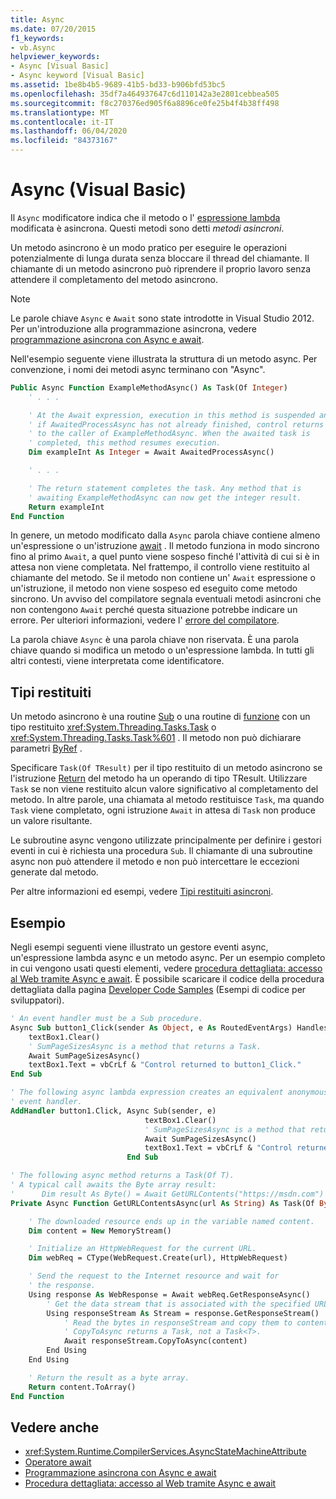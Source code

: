```yaml
---
title: Async
ms.date: 07/20/2015
f1_keywords:
- vb.Async
helpviewer_keywords:
- Async [Visual Basic]
- Async keyword [Visual Basic]
ms.assetid: 1be8b4b5-9689-41b5-bd33-b906bfd53bc5
ms.openlocfilehash: 35df7a464937647c6d110142a3e2801cebbea505
ms.sourcegitcommit: f8c270376ed905f6a8896ce0fe25b4f4b38ff498
ms.translationtype: MT
ms.contentlocale: it-IT
ms.lasthandoff: 06/04/2020
ms.locfileid: "84373167"
---
```

# <a name="async-visual-basic"></a>Async (Visual Basic)

Il `Async` modificatore indica che il metodo o l' [espressione lambda](../../programming-guide/language-features/procedures/lambda-expressions.md) modificata è asincrona. Questi metodi sono detti *metodi asincroni*.

Un metodo asincrono è un modo pratico per eseguire le operazioni potenzialmente di lunga durata senza bloccare il thread del chiamante. Il chiamante di un metodo asincrono può riprendere il proprio lavoro senza attendere il completamento del metodo asincrono.

> [!NOTE]
> Le parole chiave `Async` e `Await` sono state introdotte in Visual Studio 2012. Per un'introduzione alla programmazione asincrona, vedere [programmazione asincrona con Async e await](../../programming-guide/concepts/async/index.md).

Nell'esempio seguente viene illustrata la struttura di un metodo async. Per convenzione, i nomi dei metodi async terminano con "Async".

```vb
Public Async Function ExampleMethodAsync() As Task(Of Integer)
    ' . . .

    ' At the Await expression, execution in this method is suspended and,
    ' if AwaitedProcessAsync has not already finished, control returns
    ' to the caller of ExampleMethodAsync. When the awaited task is
    ' completed, this method resumes execution.
    Dim exampleInt As Integer = Await AwaitedProcessAsync()

    ' . . .

    ' The return statement completes the task. Any method that is
    ' awaiting ExampleMethodAsync can now get the integer result.
    Return exampleInt
End Function
```

In genere, un metodo modificato dalla `Async` parola chiave contiene almeno un'espressione o un'istruzione [await](async.md) . Il metodo funziona in modo sincrono fino al primo `Await`, a quel punto viene sospeso finché l'attività di cui si è in attesa non viene completata. Nel frattempo, il controllo viene restituito al chiamante del metodo. Se il metodo non contiene un' `Await` espressione o un'istruzione, il metodo non viene sospeso ed eseguito come metodo sincrono. Un avviso del compilatore segnala eventuali metodi asincroni che non contengono `Await` perché questa situazione potrebbe indicare un errore. Per ulteriori informazioni, vedere l' [errore del compilatore](../error-messages/bc42358.md).

La parola chiave `Async` è una parola chiave non riservata. È una parola chiave quando si modifica un metodo o un'espressione lambda. In tutti gli altri contesti, viene interpretata come identificatore.

## <a name="return-types"></a>Tipi restituiti

Un metodo asincrono è una routine [Sub](../../programming-guide/language-features/procedures/sub-procedures.md) o una routine di [funzione](../../programming-guide/language-features/procedures/function-procedures.md) con un tipo restituito <xref:System.Threading.Tasks.Task> o <xref:System.Threading.Tasks.Task%601> . Il metodo non può dichiarare parametri [ByRef](byref.md) .

Specificare `Task(Of TResult)` per il tipo restituito di un metodo asincrono se l'istruzione [Return](../statements/return-statement.md) del metodo ha un operando di tipo TResult. Utilizzare `Task` se non viene restituito alcun valore significativo al completamento del metodo. In altre parole, una chiamata al metodo restituisce `Task`, ma quando `Task` viene completato, ogni istruzione `Await` in attesa di `Task` non produce un valore risultante.

Le subroutine async vengono utilizzate principalmente per definire i gestori eventi in cui è richiesta una procedura `Sub`. Il chiamante di una subroutine async non può attendere il metodo e non può intercettare le eccezioni generate dal metodo.

Per altre informazioni ed esempi, vedere [Tipi restituiti asincroni](../../programming-guide/concepts/async/async-return-types.md).

## <a name="example"></a>Esempio

Negli esempi seguenti viene illustrato un gestore eventi async, un'espressione lambda async e un metodo async. Per un esempio completo in cui vengono usati questi elementi, vedere [procedura dettagliata: accesso al Web tramite Async e await](../../programming-guide/concepts/async/walkthrough-accessing-the-web-by-using-async-and-await.md). È possibile scaricare il codice della procedura dettagliata dalla pagina [Developer Code Samples](https://code.msdn.microsoft.com/Async-Sample-Accessing-the-9c10497f) (Esempi di codice per sviluppatori).

```vb
' An event handler must be a Sub procedure.
Async Sub button1_Click(sender As Object, e As RoutedEventArgs) Handles button1.Click
    textBox1.Clear()
    ' SumPageSizesAsync is a method that returns a Task.
    Await SumPageSizesAsync()
    textBox1.Text = vbCrLf & "Control returned to button1_Click."
End Sub

' The following async lambda expression creates an equivalent anonymous
' event handler.
AddHandler button1.Click, Async Sub(sender, e)
                              textBox1.Clear()
                              ' SumPageSizesAsync is a method that returns a Task.
                              Await SumPageSizesAsync()
                              textBox1.Text = vbCrLf & "Control returned to button1_Click."
                          End Sub

' The following async method returns a Task(Of T).
' A typical call awaits the Byte array result:
'      Dim result As Byte() = Await GetURLContents("https://msdn.com")
Private Async Function GetURLContentsAsync(url As String) As Task(Of Byte())

    ' The downloaded resource ends up in the variable named content.
    Dim content = New MemoryStream()

    ' Initialize an HttpWebRequest for the current URL.
    Dim webReq = CType(WebRequest.Create(url), HttpWebRequest)

    ' Send the request to the Internet resource and wait for
    ' the response.
    Using response As WebResponse = Await webReq.GetResponseAsync()
        ' Get the data stream that is associated with the specified URL.
        Using responseStream As Stream = response.GetResponseStream()
            ' Read the bytes in responseStream and copy them to content.
            ' CopyToAsync returns a Task, not a Task<T>.
            Await responseStream.CopyToAsync(content)
        End Using
    End Using

    ' Return the result as a byte array.
    Return content.ToArray()
End Function
```

## <a name="see-also"></a>Vedere anche

- <xref:System.Runtime.CompilerServices.AsyncStateMachineAttribute>
- [Operatore await](../operators/await-operator.md)
- [Programmazione asincrona con Async e await](../../programming-guide/concepts/async/index.md)
- [Procedura dettagliata: accesso al Web tramite Async e await](../../programming-guide/concepts/async/walkthrough-accessing-the-web-by-using-async-and-await.md)
